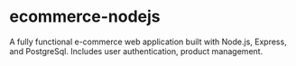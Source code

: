 # ecommerce-nodejs
 A fully functional e-commerce web application built with Node.js, Express, and PostgreSql. Includes user authentication, product management.
